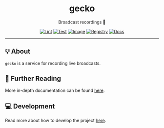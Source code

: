 <h1 align="center">gecko</h1>

<div align="center">

Broadcast recordings 📼

[![Lint](https://github.com/radio-aktywne/gecko/actions/workflows/lint.yaml/badge.svg)](https://github.com/radio-aktywne/gecko/actions/workflows/lint.yaml)
[![Test](https://github.com/radio-aktywne/gecko/actions/workflows/test.yaml/badge.svg)](https://github.com/radio-aktywne/gecko/actions/workflows/test.yaml)
[![Image](https://github.com/radio-aktywne/gecko/actions/workflows/image.yaml/badge.svg)](https://github.com/radio-aktywne/gecko/actions/workflows/image.yaml)
[![Registry](https://github.com/radio-aktywne/gecko/actions/workflows/registry.yaml/badge.svg)](https://github.com/radio-aktywne/gecko/actions/workflows/registry.yaml)
[![Docs](https://github.com/radio-aktywne/gecko/actions/workflows/docs.yaml/badge.svg)](https://github.com/radio-aktywne/gecko/actions/workflows/docs.yaml)

</div>

---

## 💡 About

`gecko` is a service for recording live broadcasts.

## 📄 Further Reading

More in-depth documentation can be found
[here](https://radio-aktywne.github.io/gecko).

## 💻 Development

Read more about how to develop the project
[here](https://github.com/radio-aktywne/gecko/blob/main/CONTRIBUTING.md).
